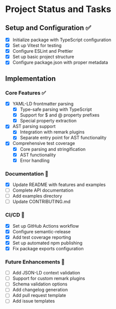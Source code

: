 # Project Status and Tasks

## Setup and Configuration ✅

- [x] Initialize package with TypeScript configuration
- [x] Set up Vitest for testing
- [x] Configure ESLint and Prettier
- [x] Set up basic project structure
- [x] Configure package.json with proper metadata

## Implementation

### Core Features ✅
- [x] YAML-LD frontmatter parsing
  - [x] Type-safe parsing with TypeScript
  - [x] Support for $ and @ property prefixes
  - [x] Special property extraction
- [x] AST parsing support
  - [x] Integration with remark plugins
  - [x] Separate entry point for AST functionality
- [x] Comprehensive test coverage
  - [x] Core parsing and stringification
  - [x] AST functionality
  - [x] Error handling

### Documentation 🚧
- [x] Update README with features and examples
- [ ] Complete API documentation
- [ ] Add examples directory
- [ ] Update CONTRIBUTING.md

### CI/CD 🚧
- [x] Set up GitHub Actions workflow
- [x] Configure semantic-release
- [x] Add test coverage reporting
- [x] Set up automated npm publishing
- [x] Fix package exports configuration

### Future Enhancements 🎯
- [ ] Add JSON-LD context validation
- [ ] Support for custom remark plugins
- [ ] Schema validation options
- [ ] Add changelog generation
- [ ] Add pull request template
- [ ] Add issue templates
